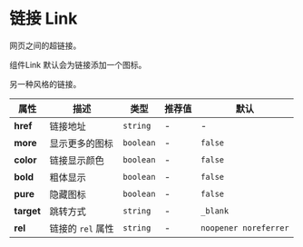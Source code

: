 # 链接 Link

网页之间的超链接。

<ex-code name="ex-link-basic">

组件<g-code>Link</g-code> 默认会为链接添加一个图标。

</ex-code>

<ex-code name="ex-link-more">

另一种风格的链接。

</ex-code>

<ex-footer >

| 属性       | 描述              | 类型      | 推荐值 | 默认                  |
| ---------- | ----------------- | --------- | ------ | --------------------- |
| **href**   | 链接地址          | `string`  | -      | -                     |
| **more**   | 显示更多的图标    | `boolean` | -      | `false`               |
| **color**  | 链接显示颜色      | `boolean` | -      | `false`               |
| **bold**   | 粗体显示          | `boolean` | -      | `false`               |
| **pure**   | 隐藏图标          | `boolean` | -      | `false`               |
| **target** | 跳转方式          | `string`  | -      | `_blank`              |
| **rel**    | 链接的 `rel` 属性 | `string`  | -      | `noopener noreferrer` |

</ex-footer>
